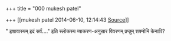 +++
title = "000 mukesh patel"

+++
[[mukesh patel	2014-06-10, 12:14:43 [Source](https://groups.google.com/g/samskrita/c/JfRKejXQmZQ)]]



" इशावास्यम् इदं सर्वं...." इति स्लोकस्य व्याकरण-अनुसार विवरणम् प्रप्तुम् शक्नोमि केनापि?

